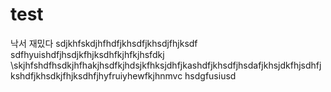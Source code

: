 # test
낙서 재밌다
sdjkhfskdjhfhdfjkhsdfjkhsdjfhjksdf
sdfhyuishdfjhsdjkfhjksdhfkjhfkjhsfdkj
\skjhfshdfhsdkjhfhakjhsdfkjhdsjkfhksjdhfjkashdfjkhsdfjhsdafjkhsjdkfhjsdhfjkshdfjkhsdkjfhjksdhfjhyfruiyhewfkjhnmvc
hsdgfusiusd

